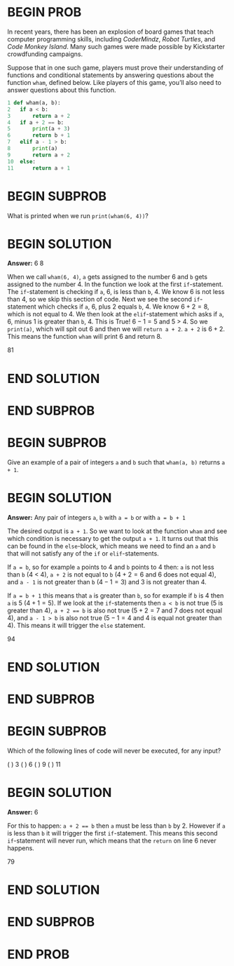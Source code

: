 # BEGIN PROB

In recent years, there has been an explosion of board games that teach computer programming skills, including *CoderMindz*, *Robot Turtles*, and *Code Monkey Island*. Many such games were made possible by Kickstarter crowdfunding campaigns.

Suppose that in one such game, players must prove their understanding of functions and conditional statements by answering questions about the function `wham`, defined below. Like players of this game, you’ll also need to answer questions about this function.

```py
1 def wham(a, b):
2   if a < b:
3       return a + 2
4   if a + 2 == b:
5       print(a + 3)
6       return b + 1
7   elif a - 1 > b:
8       print(a)
9       return a + 2
10  else:
11      return a + 1
```

# BEGIN SUBPROB
What is printed when we run `print(wham(6, 4))`?

# BEGIN SOLUTION

**Answer:** 6 8

When we call `wham(6, 4)`, `a` gets assigned to the number 6 and `b` gets assigned to the number 4. In the function we look at the first `if`-statement. The `if`-statement is checking if `a`, 6, is less than `b`, 4. We know 6 is not less than 4, so we skip this section of code. Next we see the second `if`-statement which checks if `a`, 6, plus 2 equals `b`, 4. We know $6 + 2 = 8$, which is not equal to 4. We then look at the `elif`-statement which asks if `a`, 6, minus 1 is greater than `b`, 4. This is True! $6 - 1 = 5$ and 5 > 4. So we `print(a)`, which will spit out 6 and then we will `return a + 2`. `a + 2` is $6 + 2$. This means the function `wham` will print 6 and return 8.

<average>81</average>

# END SOLUTION

# END SUBPROB

# BEGIN SUBPROB
Give an example of a pair of integers `a` and `b` such that `wham(a, b)` returns `a + 1`.

# BEGIN SOLUTION

**Answer:** Any pair of integers `a`, `b` with `a = b` or with `a = b + 1`

The desired output is `a + 1`. So we want to look at the function `wham` and see which condition is necessary to get the output `a + 1`. It turns out that this can be found in the `else`-block, which means we need to find an `a` and `b` that will not satisfy any of the `if` or `elif`-statements.

If `a = b`, so for example `a` points to 4 and `b` points to 4 then: `a` is not less than `b` (4 < 4), `a + 2` is not equal to `b` ($4 + 2 = 6$ and 6 does not equal 4), and `a - 1` is not greater than `b` ($4 - 1= 3$) and 3 is not greater than 4.

If `a = b + 1` this means that `a` is greater than `b`, so for example if `b` is 4 then `a` is 5 ($4 + 1 = 5$). If we look at the `if`-statements then `a < b` is not true (5  is greater than 4), `a + 2 == b` is also not true ($5 + 2 = 7$ and 7 does not equal 4), and `a - 1 > b` is also not true ($5 - 1 = 4$ and 4 is equal not greater than 4). This means it will trigger the `else` statement.

<average>94</average>

# END SOLUTION

# END SUBPROB

# BEGIN SUBPROB
Which of the following lines of code will never be executed, for any input?

( ) 3
( ) 6
( ) 9
( ) 11

# BEGIN SOLUTION

**Answer:** 6

For this to happen: `a + 2 == b` then `a` must be less than `b` by 2. However if `a` is less than `b` it will trigger the first `if`-statement. This means this second `if`-statement will never run, which means that the `return` on line 6 never happens.

<average>79</average>

# END SOLUTION

# END SUBPROB

# END PROB
